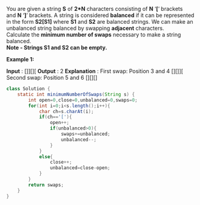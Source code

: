 You are given a string **S** of **2*N** characters consisting of **N** ‘**[**‘ brackets and **N** ‘**]**’ brackets. A string is considered **balanced** if it can be represented in the form **S2[S1]** where **S1** and **S2** are balanced strings. We can make an unbalanced string balanced by swapping **adjacent** characters.  
Calculate the **minimum number of swaps** necessary to make a string balanced.  
**Note - Strings S1 and S2 can be empty.**

**Example 1:**

**Input**  : []][][
**Output** : 2
**Explanation** :
First swap: Position 3 and 4 [][]][
Second swap: Position 5 and 6 [][][]

```java
class Solution {
    static int minimumNumberOfSwaps(String s) {
        int open=0,close=0,unbalanced=0,swaps=0;
        for(int i=0;i<s.length();i++){
            char ch=s.charAt(i);
            if(ch=='['){
                open++;
                if(unbalanced>0){
                    swaps+=unbalanced;
                    unbalanced--;
                }
            }
            else{
                close++;
                unbalanced=close-open;
            }
        }
        return swaps;
    }
}
```
